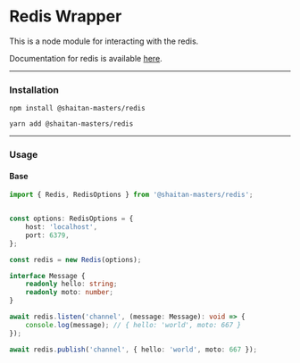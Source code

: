 # Redis Wrapper


This is a node module for interacting with the redis.

Documentation for redis is available [here](https://redis.io).

---

### Installation

`npm install @shaitan-masters/redis`

`yarn add @shaitan-masters/redis`

---

### Usage

#### Base

```typescript
import { Redis, RedisOptions } from '@shaitan-masters/redis';


const options: RedisOptions = {
    host: 'localhost',
    port: 6379,
};

const redis = new Redis(options);

interface Message {
    readonly hello: string;
    readonly moto: number;
}

await redis.listen('channel', (message: Message): void => {
    console.log(message); // { hello: 'world', moto: 667 }
});

await redis.publish('channel', { hello: 'world', moto: 667 });
```
